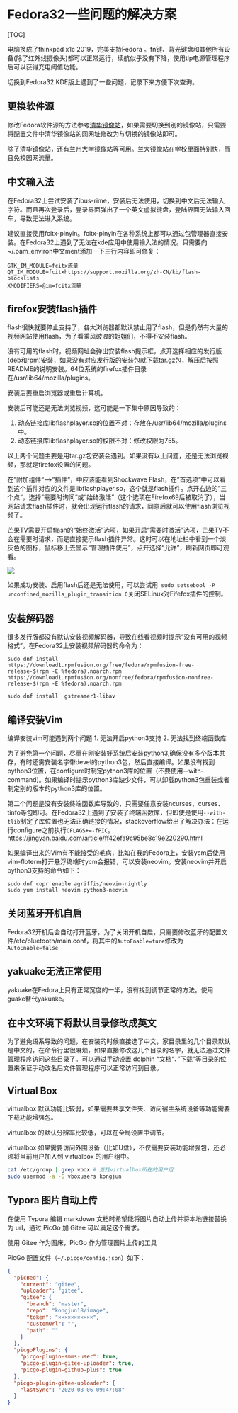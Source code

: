 # Fedora32一些问题的解决方案

[TOC]

电脑换成了thinkpad x1c 2019，完美支持Fedora 。fn键、背光键盘和其他所有设备(除了红外线摄像头)都可以正常运行，续航似乎没有下降，使用tlp电源管理程序后可以获得充电阈值功能。

切换到Fedora32 KDE版上遇到了一些问题，记录下来方便下次查询。 



## 更换软件源

修改Fedora软件源的方法参考[清华镜像站](https://mirrors.tuna.tsinghua.edu.cn/help/fedora/)，如果需要切换到别的镜像站，只需要将配置文件中清华镜像站的网网址修改为与切换的镜像站即可。

除了清华镜像站，还有[兰州大学镜像站]( mirror.lzu.edu.cn)等可用。兰大镜像站在学校里面特别快，而且免校园网流量。



## 中文输入法

在Fedora32上尝试安装了ibus-rime，安装后无法使用，切换到中文后无法输入字符。而且再次登录后，登录界面弹出了一个英文虚拟键盘，登陆界面无法输入回车，导致无法进入系统。

建议直接使用fcitx-pinyin。fcitx-pinyin在各种系统上都可以通过包管理器直接安装。在Fedora32上遇到了无法在kde应用中使用输入法的情况。只需要向~/.pam_environ中文ment添加一下三行内容即可修复：

```
GTK_IM_MODULE=fcitx流量
QT_IM_MODULE=fcitxhttps://support.mozilla.org/zh-CN/kb/flash-blocklists
XMODIFIERS=@im=fcitx流量
```



## firefox安装flash插件

flash很快就要停止支持了，各大浏览器都默认禁止用了flash，但是仍然有大量的视频网站使用flash，为了看乘风破浪的姐姐们，不得不安装flash。

没有可用的flash时，视频网址会弹出安装flash提示框，点开选择相应的发行版(deb和rpm)安装，如果没有对应发行版的安装包就下载tar.gz包，解压后按照README的说明安装。64位系统的firefox插件目录在/usr/lib64/mozilla/plugins。

安装后要重启浏览器或重启计算机。

安装后可能还是无法浏览视频，这可能是一下集中原因导致的：

1. 动态链接库libflashplayer.so的位置不对：存放在/usr/lib64/mozilla/plugins中。
2. 动态链接库libflashplayer.so的权限不对：修改权限为755。

以上两个问题主要是用tar.gz包安装会遇到。如果没有以上问题，还是无法浏览视频，那就是firefox设置的问题。

在”附加组件“-->”插件“，中应该能看到Shockwave Flash，在”首选项“中可以看到这个插件对应的文件是libflashplayer.so，这个就是flash插件。点开右边的”三个点“，选择”需要时询问“或“始终激活”（这个选项在Firefox69后被取消了），当网站请求flash插件时，就会出现运行flash的请求，同意后就可以使用flash浏览视频了。

芒果TV需要开启flash的“始终激活”选项，如果开启“需要时激活”选项，芒果TV不会在需要时请求，而是直接提示flash插件异常。这时可以在地址栏中看到一个淡灰色的图标，鼠标移上去显示“管理插件使用”，点开选择“允许”，刷新网页即可观看。

![](https://gitee.com/kongjun18/image/raw/master/Screenshot_20200627_130647.png)

如果成功安装、启用flash后还是无法使用，可以尝试用` sudo setsebool -P unconfined_mozilla_plugin_transition 0`关闭SELinux对Fifefox插件的控制。



## 安装解码器

很多发行版都没有默认安装视频解码器，导致在线看视频时提示“没有可用的视频格式”。在Fedora32上安装视频解码器的命令为：

```shell
sudo dnf install https://download1.rpmfusion.org/free/fedora/rpmfusion-free-release-$(rpm -E %fedora).noarch.rpm https://download1.rpmfusion.org/nonfree/fedora/rpmfusion-nonfree-release-$(rpm -E %fedora).noarch.rpm

sudo dnf install  gstreamer1-libav

```



## 编译安装Vim

编译安装vim可能遇到两个问题:1. 无法开启python3支持 2. 无法找到终端函数库

为了避免第一个问题，尽量在刚安装好系统后安装python3,确保没有多个版本共存，有时还需安装名字带devel的python3包，然后直接编译。如果没有找到python3位置，在configure时制定python3库的位置（不要使用--with-command)。如果编译时提示python3库缺少文件，可以卸载python3包重装或者制定别的版本的python3库的位置。

第二个问题是没有安装终端函数库导致的，只需要任意安装ncurses、curses、tinfo等包即可。在Fedora32上遇到了安装了终端函数库，但即使是使用`--with-tlib`制定了库位置也无法正确链接的情况，stackoverflow给出了解决办法：在运行configure之前执行`CFLAGS+=-fPIC`。https://jingyan.baidu.com/article/ff42efa9c95be8c19e220290.html

如果编译出来的Vim有不能接受的毛病，比如在我的Fedora上，安装ycm后使用vim-floterm打开悬浮终端时ycm会报错，可以安装neovim。安装neovim并开启python3支持的命令如下：

```
sudo dnf copr enable agriffis/neovim-nightly
sudo yum install neovim python3-neovim
```



## 关闭蓝牙开机自启

Fedora32开机后会自动打开蓝牙，为了关闭开机自启，只需要修改蓝牙的配置文件/etc/bluetooth/main.conf，将其中的`AutoEnable=ture`修改为`AutoEnable=false`



## yakuake无法正常使用

yakuake在Fedora上只有正常宽度的一半，没有找到调节正常的方法。使用guake替代yakuake。



## 在中文环境下将默认目录修改成英文

为了避免语系导致的问题，在安装的时候直接选了中文，家目录里的几个目录默认是中文的，在命令行里很麻烦，如果直接修改这几个目录的名字，就无法通过文件管理程序访问这些目录了。可以通过手动设置 dolphin “文档“、”下载”等目录的位置来保证手动改名后文件管理程序可以正常访问到目录。



## Virtual Box

virtualbox 默认功能比较弱，如果需要共享文件夹、访问宿主系统设备等功能需要下载功能增强包。

virtualbox 的默认分辨率比较低，可以在全局设置中调节。

virtualbox 如果需要访问外围设备（比如U盘），不仅需要安装功能增强包，还必须将当前用户加入到 virtualbox 的用户组中。

```sh
cat /etc/group | grep vbox # 查找virtualbox所在的用户组
sudo usermod -a -G vboxusers kongjun 
```



## Typora 图片自动上传

在使用 Typora 编辑 markdown 文档时希望能将图片自动上传并将本地链接替换为 url，通过 PicGo 加 Gitee 可以满足这个需求。

使用 Gitee 作为图床，PicGo 作为管理图片上传的工具

PicGo 配置文件（`~/.picgo/config.json`）如下：

```json
{
  "picBed": {
    "current": "gitee",
    "uploader": "gitee",
    "gitee": {
      "branch": "master",
      "repo": "kongjun18/image",
      "token": "×××××××××××",
      "customUrl": "",
      "path": ""
    }
  },
  "picgoPlugins": {
    "picgo-plugin-smms-user": true,
    "picgo-plugin-gitee-uploader": true,
    "picgo-plugin-github-plus": true
  },
  "picgo-plugin-gitee-uploader": {
    "lastSync": "2020-08-06 09:47:08"
  }
}

```





